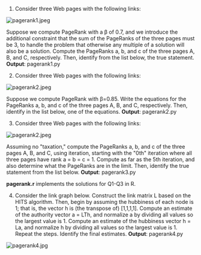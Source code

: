 1) Consider three Web pages with the following links:

![pagerank1.jpeg](https://github.com/shngli/Data-mining/blob/master/Link%20analysis/pagerank1.jpeg)

Suppose we compute PageRank with a β of 0.7, and we introduce the additional constraint that the sum of the PageRanks of the three pages must be 3, to handle the problem that otherwise any multiple of a solution will also be a solution. Compute the PageRanks a, b, and c of the three pages A, B, and C, respectively. Then, identify from the list below, the true statement.
**Output**: pagerank1.py

2) Consider three Web pages with the following links:

![pagerank2.jpeg](https://github.com/shngli/Data-mining/blob/master/Link%20analysis/pagerank2.jpeg)

Suppose we compute PageRank with β=0.85. Write the equations for the PageRanks a, b, and c of the three pages A, B, and C, respectively. Then, identify in the list below, one of the equations.
**Output**: pagerank2.py

3) Consider three Web pages with the following links:

![pagerank2.jpeg](https://github.com/shngli/Data-mining/blob/master/Link%20analysis/pagerank2.jpeg)

Assuming no "taxation," compute the PageRanks a, b, and c of the three pages A, B, and C, using iteration, starting with the "0th" iteration where all three pages have rank a = b = c = 1. Compute as far as the 5th iteration, and also determine what the PageRanks are in the limit. Then, identify the true statement from the list below.
**Output**: pagerank3.py

**pagerank.r** implements the solutions for Q1-Q3 in R.

4) Consider the link graph below. Construct the link matrix L based on the HITS algorithm. Then, begin by assuming the hubbiness of each node is 1; that is, the vector h is (the transpose of) [1,1,1,1]. Compute an estimate of the authority vector a = LTh, and normalize a by dividing all values so the largest value is 1. Compute an estimate of the hubbiness vector h = La, and normalize h by dividing all values so the largest value is 1. Repeat the steps. Identify the final estimates. **Output**: pagerank4.py

![pagerank4.jpg](https://github.com/shngli/Data-mining/blob/master/Link%20analysis/pagerank4.jpg)
